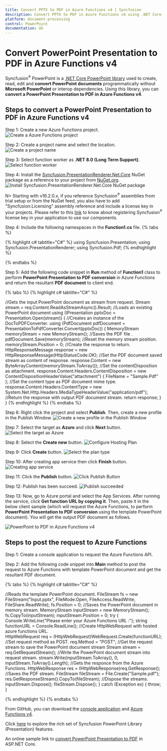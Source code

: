 ```yaml
---
title: Convert PPTX to PDF in Azure Functions v4 | Syncfusion
description: Convert PPTX to PDF in Azure Functions v4 using .NET Core PowerPoint library (Presentation) without Microsoft PowerPoint or interop dependencies.
platform: document-processing
control: PowerPoint
documentation: UG
---
```


# Convert PowerPoint Presentation to PDF in Azure Functions v4

Syncfusion<sup>&reg;</sup> PowerPoint is a [.NET Core PowerPoint library](https://www.syncfusion.com/document-processing/powerpoint-framework/net-core) used to create, read, edit and **convert PowerPoint documents** programmatically without **Microsoft PowerPoint** or interop dependencies. Using this library, you can **convert a PowerPoint Presentation to PDF in Azure Functions v4**.

## Steps to convert a PowerPoint Presentation to PDF in Azure Functions v4

Step 1: Create a new Azure Functions project.
![Create a Azure Functions project](Azure-Images/Functions-v1/Azure_PowerPoint_Presentation_to_PDF.png)

Step 2: Create a project name and select the location.
![Create a project name](Azure-Images/Functions-v1/Configure_PowerPoint_Presentation_to_PDF.png)

Step 3: Select function worker as **.NET 8.0 (Long Term Support)**. 
![Select function worker](Azure-Images/Functions-v4/Additional_Information_PowerPoint_Presentation_to_PDF.png)

Step 4: Install the [Syncfusion.PresentationRenderer.Net.Core](https://www.nuget.org/packages/Syncfusion.PresentationRenderer.Net.Core) NuGet package as a reference to your project from [NuGet.org](https://www.nuget.org/).
![Install Syncfusion.PresentationRenderer.Net.Core NuGet package](Azure-Images/Functions-v4/Nuget_Package_PowerPoint_Presentation_to_PDF.png)

N> Starting with v16.2.0.x, if you reference Syncfusion<sup>&reg;</sup> assemblies from trial setup or from the NuGet feed, you also have to add "Syncfusion.Licensing" assembly reference and include a license key in your projects. Please refer to this [link](https://help.syncfusion.com/common/essential-studio/licensing/overview) to know about registering Syncfusion<sup>&reg;</sup> license key in your application to use our components.

Step 4: Include the following namespaces in the **Function1.cs** file.
{% tabs %}

{% highlight c# tabtitle="C#" %}
using Syncfusion.Presentation;
using Syncfusion.PresentationRenderer;
using Syncfusion.Pdf;
{% endhighlight %}

{% endtabs %}

Step 5: Add the following code snippet in **Run** method of **Function1** class to perform **PowerPoint Presentation to PDF conversion** in Azure Functions and return the resultant **PDF document** to client end.

{% tabs %}
{% highlight c# tabtitle="C#" %}

//Gets the input PowerPoint document as stream from request.
Stream stream = req.Content.ReadAsStreamAsync().Result;
//Loads an existing PowerPoint document
using (IPresentation pptxDoc = Presentation.Open(stream))
{
    //Creates an instance of the DocToPDFConverter.
    using (PdfDocument pdfDocument = PresentationToPdfConverter.Convert(pptxDoc))
    {
        MemoryStream memoryStream = new MemoryStream();
        //Saves the PDF file .
        pdfDocument.Save(memoryStream);
        //Reset the memory stream position.
        memoryStream.Position = 0;
        //Create the response to return.
        HttpResponseMessage response = new HttpResponseMessage(HttpStatusCode.OK);
        //Set the PDF document saved stream as content of response.
        response.Content = new ByteArrayContent(memoryStream.ToArray());
        //Set the contentDisposition as attachment.
        response.Content.Headers.ContentDisposition = new ContentDispositionHeaderValue("attachment")
        {
            FileName = "Sample.Pdf"
        };
        //Set the content type as PDF document mime type.
        response.Content.Headers.ContentType = new System.Net.Http.Headers.MediaTypeHeaderValue("application/pdf");
        //Return the response with output PDF document stream.
        return response;
    }
}
{% endhighlight %}
{% endtabs %}

Step 6: Right click the project and select **Publish**. Then, create a new profile in the Publish Window.
![Create a new profile in the Publish Window](Azure-Images/Functions-v1/Publish_PowerPoint_Presentation_to_PDF.png)

Step 7: Select the target as **Azure** and click **Next** button.
![Select the target as Azure](Azure-Images/Functions-v1/Target_PowerPoint_Presentation_to_PDF.png)

Step 8: Select the **Create new** button.
![Configure Hosting Plan](Azure-Images/Functions-v1/Function_Instance_PowerPoint_Presentation_to_PDF.png)

Step 9: Click **Create** button. 
![Select the plan type](Azure-Images/Functions-v1/Hosting_PowerPoint_Presentation_to_PDF.png)

Step 10: After creating app service then click **Finish** button. 
![Creating app service](Azure-Images/Functions-v1/Finish_PowerPoint_Presentation_to_PDF.png)

Step 11: Click the **Publish** button.
![Click Publish Button](Azure-Images/Functions-v1/Before_Publish_PowerPoint_Presentation_to_PDF.png)

Step 12: Publish has been succeed.
![Publish succeeded](Azure-Images/Functions-v1/After_Publish_PowerPoint_Presentation_to_PDF.png)

Step 13: Now, go to Azure portal and select the App Services. After running the service, click **Get function URL by copying it**. Then, paste it in the below client sample (which will request the Azure Functions, to perform **PowerPoint Presentation to PDF conversion** using the template PowerPoint document). You will get the output PDF document as follows.

![PowerPoint to PDF in Azure Functions v4](Azure-Images/Functions-v1/Output_PowerPoint_Presentation_to-PDF.png)

## Steps to post the request to Azure Functions

Step 1: Create a console application to request the Azure Functions API.

Step 2: Add the following code snippet into **Main** method to post the request to Azure Functions with template PowerPoint document and get the resultant PDF document.

{% tabs %}
{% highlight c# tabtitle="C#" %}

//Reads the template PowerPoint document.
FileStream fs = new FileStream("Input.pptx", FileMode.Open, FileAccess.ReadWrite, FileShare.ReadWrite);
fs.Position = 0;
//Saves the PowerPoint document in memory stream.
MemoryStream inputStream = new MemoryStream();
fs.CopyTo(inputStream);
inputStream.Position = 0;
try
{
    Console.WriteLine("Please enter your Azure Functions URL :");
    string functionURL = Console.ReadLine();
    //Create HttpWebRequest with hosted azure functions URL.                
    HttpWebRequest req = (HttpWebRequest)WebRequest.Create(functionURL);
    //Set request method as POST.
    req.Method = "POST";
    //Get the request stream to save the PowerPoint document stream
    Stream stream = req.GetRequestStream();
    //Write the PowerPoint document stream into request stream.
    stream.Write(inputStream.ToArray(), 0, inputStream.ToArray().Length);
    //Gets the responce from the Azure Functions.
    HttpWebResponse res = (HttpWebResponse)req.GetResponse();
    //Saves the PDF stream.
    FileStream fileStream = File.Create("Sample.pdf");
    res.GetResponseStream().CopyTo(fileStream);
    //Dispose the streams.
    inputStream.Dispose();
    fileStream.Dispose();
}
catch (Exception ex)
{
    throw;
}

{% endhighlight %}
{% endtabs %}

From GitHub, you can download the [console application](https://github.com/SyncfusionExamples/PowerPoint-Examples/tree/master/PPTX-to-PDF-conversion/Convert-PowerPoint-presentation-to-PDF/Azure/Azure_Functions/Console_Application) and [Azure Functions v4](https://github.com/SyncfusionExamples/PowerPoint-Examples/tree/master/PPTX-to-PDF-conversion/Convert-PowerPoint-presentation-to-PDF/Azure/Azure_Functions/Azure_Functions_v4).

Click [here](https://www.syncfusion.com/document-processing/powerpoint-framework/net-core) to explore the rich set of Syncfusion PowerPoint Library (Presentation) features. 

An online sample link to [convert PowerPoint Presentation to PDF](https://document.syncfusion.com/demos/powerpoint/pptxtopdf#/tailwind) in ASP.NET Core. 

